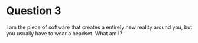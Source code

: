 # Question 3

I am the piece of software that creates a entirely new reality around you, but
you usually have to wear a headset. What am I?

